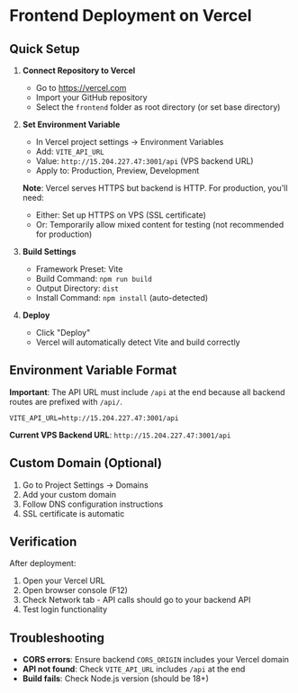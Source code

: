 # Frontend Deployment on Vercel

## Quick Setup

1. **Connect Repository to Vercel**
   - Go to https://vercel.com
   - Import your GitHub repository
   - Select the `frontend` folder as root directory (or set base directory)

2. **Set Environment Variable**
   - In Vercel project settings → Environment Variables
   - Add: `VITE_API_URL`
   - Value: `http://15.204.227.47:3001/api` (VPS backend URL)
   - Apply to: Production, Preview, Development
   
   **Note**: Vercel serves HTTPS but backend is HTTP. For production, you'll need:
   - Either: Set up HTTPS on VPS (SSL certificate)
   - Or: Temporarily allow mixed content for testing (not recommended for production)

3. **Build Settings**
   - Framework Preset: Vite
   - Build Command: `npm run build`
   - Output Directory: `dist`
   - Install Command: `npm install` (auto-detected)

4. **Deploy**
   - Click "Deploy"
   - Vercel will automatically detect Vite and build correctly

## Environment Variable Format

**Important**: The API URL must include `/api` at the end because all backend routes are prefixed with `/api/`.

```
VITE_API_URL=http://15.204.227.47:3001/api
```

**Current VPS Backend URL**: `http://15.204.227.47:3001/api`

## Custom Domain (Optional)

1. Go to Project Settings → Domains
2. Add your custom domain
3. Follow DNS configuration instructions
4. SSL certificate is automatic

## Verification

After deployment:
1. Open your Vercel URL
2. Open browser console (F12)
3. Check Network tab - API calls should go to your backend API
4. Test login functionality

## Troubleshooting

- **CORS errors**: Ensure backend `CORS_ORIGIN` includes your Vercel domain
- **API not found**: Check `VITE_API_URL` includes `/api` at the end
- **Build fails**: Check Node.js version (should be 18+)

